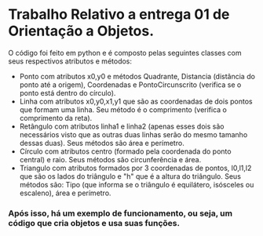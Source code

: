 # Trabalho Relativo a entrega 01 de Orientação a Objetos. 
O código foi feito em python e é composto pelas seguintes classes com seus respectivos atributos e métodos: 

- Ponto com atributos x0,y0 e métodos Quadrante, Distancia (distância do ponto até a origem), Coordenadas e PontoCircunscrito (verifica se o ponto está dentro do círculo).
- Linha com atributos x0,y0,x1,y1 que são as coordenadas de dois pontos que formam uma linha. Seu método é o comprimento (verifica o comprimento da reta).
- Retângulo com atributos linha1 e linha2 (apenas esses dois são necessários visto que as outras duas linhas serão do mesmo tamanho dessas duas). Seus métodos são área e perímetro.
- Círculo com atributos centro (formado pela coordenada do ponto central) e raio. Seus métodos são circunferência e área.
- Triangulo com atributos formados por 3 coordenadas de pontos, l0,l1,l2 que são os lados do triângulo e "h" que é a altura do triângulo. Seus métodos são: Tipo (que informa se o triângulo é
equilátero, isósceles ou escaleno), área e perímetro.

### Após isso, há um exemplo de funcionamento, ou seja, um código que cria objetos e usa suas funções.
